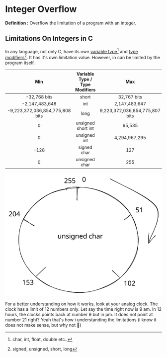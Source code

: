 # Integer Overflow

**Definition :** Overflow the limitation of a program with an integer.&#x20;

## Limitations On Integers in C

In any language, not only C, have its own [variable type](#user-content-fn-1)[^1] and [type modifiers](#user-content-fn-2)[^2]. It has it's own limitation value. However, in can be limited by the program itself.

<table><thead><tr><th align="center">Min</th><th width="270" align="center">Variable Type / Type Modifiers</th><th align="center">Max</th></tr></thead><tbody><tr><td align="center">-32,768 bits</td><td align="center">short</td><td align="center">32,767 bits</td></tr><tr><td align="center">-2,147,483,648</td><td align="center">int</td><td align="center">2,147,483,647</td></tr><tr><td align="center">-9,223,372,036,854,775,808 bits</td><td align="center">long</td><td align="center">9,223,372,036,854,775,807 bits</td></tr><tr><td align="center">0</td><td align="center">unsigned short int </td><td align="center">65,535</td></tr><tr><td align="center">0</td><td align="center">unsigned int </td><td align="center">4,294,967,295</td></tr><tr><td align="center">-128</td><td align="center">signed char </td><td align="center">127</td></tr><tr><td align="center">0</td><td align="center">unsigned char</td><td align="center">255</td></tr></tbody></table>



<img src="../../../.gitbook/assets/file.excalidraw.svg" alt="This image hopefully helps you to understand the explaination below" class="gitbook-drawing">

For a better understanding on how it works, look at your analog clock. The clock has a limit of 12 numbers only. Let say the time right now is 9 am. In 12 hours, the clocks points back at number 9 but in pm. It does not point at number 21 right? Yeah that's how i understanding the limitations (i know it does not make sense, but why not :rofl:)

[^1]: char, int, float, double etc..

[^2]: signed, unsigned, short, long
